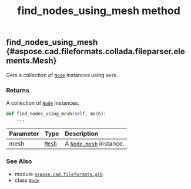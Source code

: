 ﻿---
title: find_nodes_using_mesh method
second_title: Aspose.CAD for Python via .NET API References
description: 
type: docs
weight: 30
url: /python-net/aspose.cad.fileformats.glb/node/find_nodes_using_mesh/
is_root: false
---

## find_nodes_using_mesh {#aspose.cad.fileformats.collada.fileparser.elements.Mesh}

Gets a collection of [`Node`](/cad/python-net/aspose.cad.fileformats.glb/node) instances using `mesh`.


### Returns 


A collection of [`Node`](/cad/python-net/aspose.cad.fileformats.glb/node) instances.


```python
def find_nodes_using_mesh(self, mesh):
    ...
```


| Parameter | Type | Description |
| :- | :- | :- |
| mesh | [`Mesh`](/cad/python-net/aspose.cad.fileformats.glb/mesh) | A [`Node.mesh`](/cad/python-net/aspose.cad.fileformats.glb/node#mesh) instance. |



### See Also
* module [`aspose.cad.fileformats.glb`](../../)
* class [`Node`](/cad/python-net/aspose.cad.fileformats.glb/node)
